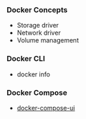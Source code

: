 ### Docker Concepts

- Storage driver
- Network driver
- Volume management

### Docker  CLI
-  docker  info

### Docker Compose

- [docker-compose-ui](https://github.com/francescou/docker-compose-ui)
